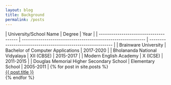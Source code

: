 ```yaml
---
layout: blog
title: Background
permalink: /posts
---
```


<!-- Write the Post page here -->
<div class="main">
<div class="post-wrap archive">
| University/School Name                     | Degree                                                        | Year                                                        |
| -------------------------------------- | ------------------------------------------------------------ | ------------------------------------------------------------ |
| Brainware University                      | Bachelor of Computer Applications                                 | 2017-2020 |
| Bholananda National Vidyalaya   | XII (CBSE)                  | 2015-2017 |
| Modern English Academy | X (ICSE)                                             | 2011-2015 |
| Douglas Memorial Higher Secondary School               | Elementary School | 2005-2011 |
    {% for post in site.posts %}
    <article class="archive-item"><a class="archive-item-link" href="{{ post.url }}">{{ post.title }}</a>
</article>
    {% endfor %}
</div>
</div>



